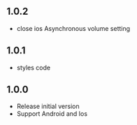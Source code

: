 ## 1.0.2
* close ios Asynchronous volume setting

## 1.0.1
* styles code

## 1.0.0
* Release initial version
* Support Android and Ios
